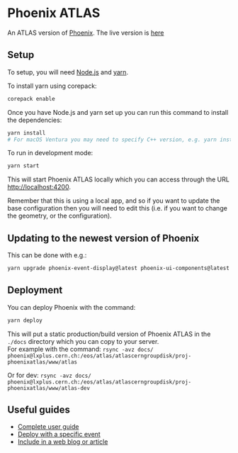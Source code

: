 # Phoenix ATLAS

An ATLAS version of [Phoenix](https://github.com/hsf/phoenix). The live version is [here](https://phoenixatlas.web.cern.ch/PhoenixATLAS/)

## Setup

To setup, you will need [Node.js](https://nodejs.org/en/download/) and [yarn](https://yarnpkg.com/).

To install yarn using corepack:

```sh
corepack enable
```

Once you have Node.js and yarn set up you can run this command to install the dependencies:

```sh
yarn install
# For macOS Ventura you may need to specify C++ version, e.g. yarn install -std=c++17

```

To run in development mode:

```sh
yarn start
```

This will start Phoenix ATLAS locally which you can access through the URL [http://localhost:4200](http://localhost:4200).

Remember that this is using a local app, and so if you want to update the base configuration then you will need to edit this (i.e. if you want to change the geometry, or the configuration).

## Updating to the newest version of Phoenix
This can be done with e.g.: 
```sh
yarn upgrade phoenix-event-display@latest phoenix-ui-components@latest
```

## Deployment

You can deploy Phoenix with the command:

```sh
yarn deploy
```

This will put a static production/build version of Phoenix ATLAS in the `./docs` directory which you can copy to your server.\
For example with the command: `rsync -avz docs/ phoenix@lxplus.cern.ch:/eos/atlas/atlascerngroupdisk/proj-phoenixatlas/www/atlas`

Or for dev:
`rsync -avz docs/ phoenix@lxplus.cern.ch:/eos/atlas/atlascerngroupdisk/proj-phoenixatlas/www/atlas-dev`

## Useful guides

* [Complete user guide](https://github.com/HSF/phoenix/blob/master/guides/users.md)
* [Deploy with a specific event](./guides/deploy-specific-event.md)
* [Include in a web blog or article](./guides/phoenix-iframe.md)
